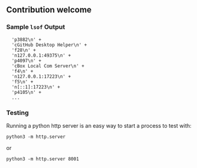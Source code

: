 ## Contribution welcome

### Sample `lsof` Output
```shell
  'p3882\n' +
  'cGitHub Desktop Helper\n' +
  'f28\n' +
  'n127.0.0.1:49375\n' +
  'p4097\n' +
  'cBox Local Com Server\n' +
  'f4\n' +
  'n127.0.0.1:17223\n' +
  'f5\n' +
  'n[::1]:17223\n' +
  'p4105\n' +
  ...
```

### Testing
Running a python http server is an easy way to start a process to test with:

```shell
python3 -m http.server
```
or

```shell
python3 -m http.server 8001
```
